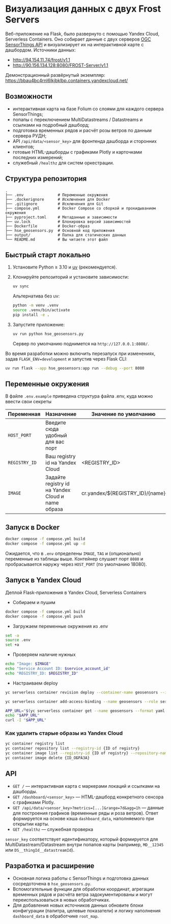# Визуализация данных с двух Frost Servers
 
Веб-приложение на Flask, было развернуто с помощью Yandex Cloud, Serverless Containers. Оно собирает данные с двух серверов [OGC SensorThings API](https://www.ogc.org/standards/sensorthings) и визуализирует их на интерактивной карте с дашбордом. Источники данных:
- http://94.154.11.74/frost/v1.1
- http://90.156.134.128:8080/FROST-Server/v1.1

Демонстрационный развёрнутый экземпляр: <https://bbau4bc4rnl6lkjbklbp.containers.yandexcloud.net/>

## Возможности

- интерактивная карта на базе Folium со слоями для каждого сервера SensorThings;
- попапы с переключением MultiDatastreams / Datastreams и ссылками на подробный дашборд;
- подготовка временных рядов и расчёт розы ветров по данным сервера РУДН;
- API `/api/data/<sensor_key>` для фронтенда дашборда и сторонних клиентов;
- готовые HTML-дашборды с графиками Plotly и карточками последних измерений;
- служебный `/healthz` для систем оркестрации.

## Структура репозитория

```
.
├── .env               # Переменные окружения
├── .dockerignore      # Исключения для Docker
├── .gitignore         # Исключения для Git
├── compose.yml        # Docker Compose со сборкой и прокидыванием окружения
├── pyproject.toml     # Метаданные и зависимости
├── uv.lock            # Блокировка версий зависимостей
├── Dockerfile         # Docker-образ
├── hse_geosensors.py  # Основной код приложения
├── output/            # Папка для статических данных
└── README.md          # Вы читаете этот файл
```

## Быстрый старт локально

1. Установите Python ≥ 3.10 и [uv](https://github.com/astral-sh/uv) (рекомендуется).
2. Клонируйте репозиторий и установите зависимости:

   ```bash
   uv sync
   ```

   Альтернатива без uv:

   ```bash
   python -m venv .venv
   source .venv/bin/activate
   pip install -e .
   ```

3. Запустите приложение:

   ```bash
   uv run python hse_geosensors.py
   ```

   Сервер по умолчанию поднимется на `http://127.0.0.1:8080/`.

Во время разработки можно включить перезапуск при изменениях, задав `FLASK_ENV=development` и запустив через Flask CLI:

```bash
uv run flask --app hse_geosensors:app run --debug --port 8080
```

## Переменные окружения

В файле `.env.example` приведена структура файла .env, куда можно ввести свои секреты

| Переменная       | Назначение                                                      | Значение по умолчанию         |
|------------------|-----------------------------------------------------------------|-------------------------------|
| `HOST_PORT`      | Введите сюда удобный для вас порт                               |<your port>                    |
| `REGISTRY_ID`    | Ваш registry id на Yandex Cloud                                 |<REGISTRY_ID>                  |
| `IMAGE`          | Задайте registry id на Yandex Cloud и name образа               |cr.yandex/${REGISTRY_ID}/{name}|

## Запуск в Docker

```bash
docker compose -f compose.yml build
docker compose -f compose.yml up -d
```

Ожидается, что в `.env` определены `IMAGE`, `TAG` и (опционально) переменные из таблицы выше. Контейнер слушает порт `8080` и пробрасывается наружу через `HOST_PORT` (по умолчанию 18080).

## Запуск в Yandex Cloud
Деплой Flask-приложения в Yandex Cloud, Serverless Containers

- Собираем и пушим
```bash
docker compose -f compose.yml build
docker compose -f compose.yml push
```
- Загружаем переменные окружения из .env
```bash
set -a
source .env
set +a
```
- Проверяем наличие нужных
```bash
echo "Image: $IMAGE"
echo "Service Account ID: $service_account_id"
echo "REGISTRY_ID: $REGISTRY_ID"
```
- Настраиваем deploy
```bash
yc serverless container revision deploy --container-name geosensors --image "$IMAGE:$TAG" --service-account-id "$service_account_id" --environment FLASK_ENV=production --execution-timeout 300s --cores 1 --memory 3GB --concurrency 1
```
```bash
yc serverless container add-access-binding --name geosensors --role serverless.containers.invoker --subject system:allUsers
```
```bash
APP_URL="$(yc serverless container get --name geosensors --format yaml | awk '/^url: /{print $2}')"
echo "$APP_URL"
curl -I "$APP_URL"
```
### Как удалить старые образы из Yandex Cloud
```bash
yc container registry list
yc container repository list --registry-id {ID of registry}
yc container image list --registry-id {ID of registry} --repository-name {name of repository}
yc container image delete {ID_ОБРАЗА}
```
## API

- `GET /` — интерактивная карта с маркерами локаций и ссылками на дашборды.
- `GET /dashboard/<sensor_key>` — HTML-дашборд конкретного сенсора с графиками Plotly.
- `GET /api/data/<sensor_key>?metrics=[...]&range=7d&agg=1h` — данные для построения графиков (временные ряды и роза ветров). Ответ формируется на основе кэша `dashboard_data`, наполняемого при открытии карты.
- `GET /healthz` — служебная проверка

`sensor_key` соответствует идентификатору, который формируется для MultiDatastream/Datastream внутри попапов карты (например, `MD__12345` или `DS__thingId__datastreamId`).

## Разработка и расширение

- Основная логика работы с SensorThings и подготовка данных сосредоточена в `hse_geosensors.py`.
- Вспомогательные функции для обработки координат, агрегации временных рядов и расчёта ветра задокументированы и могут переиспользоваться в новых обработчиках.
- Для добавления новых источников данных обновите блоки конфигурации (палитра, целевые показатели) и логику наполнения `dashboard_data` в обработчике `root_map`.
